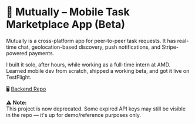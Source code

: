 # 🤝 Mutually – Mobile Task Marketplace App (Beta)

Mutually is a cross-platform app for peer-to-peer task requests. It has real-time chat, geolocation-based discovery, push notifications, and Stripe-powered payments.

I built it solo, after hours, while working as a full-time intern at AMD. Learned mobile dev from scratch, shipped a working beta, and got it live on TestFlight.

🖥️ [Backend Repo](https://github.com/leonlee021/tribe-backend)

⚠️ **Note:**  
This project is now deprecated. Some expired API keys may still be visible in the repo — it's up for demo/reference purposes only.  
